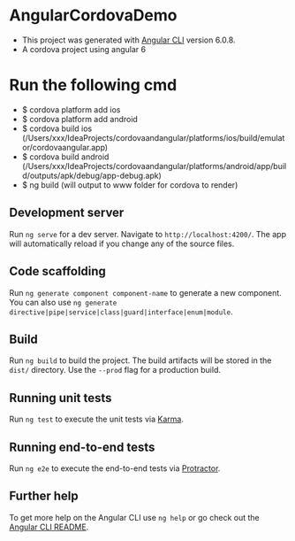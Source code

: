 # AngularCordovaDemo

- This project was generated with [Angular CLI](https://github.com/angular/angular-cli) version 6.0.8.
- A cordova project using angular 6
# Run the following cmd
- $ cordova platform add ios 
- $ cordova platform add android
- $ cordova build ios (/Users/xxx/IdeaProjects/cordovaandangular/platforms/ios/build/emulator/cordovaangular.app)
- $ cordova build android (/Users/xxx/IdeaProjects/cordovaandangular/platforms/android/app/build/outputs/apk/debug/app-debug.apk)
- $ ng build (will output to www folder for cordova to render)

## Development server

Run `ng serve` for a dev server. Navigate to `http://localhost:4200/`. The app will automatically reload if you change any of the source files.

## Code scaffolding

Run `ng generate component component-name` to generate a new component. You can also use `ng generate directive|pipe|service|class|guard|interface|enum|module`.

## Build

Run `ng build` to build the project. The build artifacts will be stored in the `dist/` directory. Use the `--prod` flag for a production build.

## Running unit tests

Run `ng test` to execute the unit tests via [Karma](https://karma-runner.github.io).

## Running end-to-end tests

Run `ng e2e` to execute the end-to-end tests via [Protractor](http://www.protractortest.org/).

## Further help

To get more help on the Angular CLI use `ng help` or go check out the [Angular CLI README](https://github.com/angular/angular-cli/blob/master/README.md).
